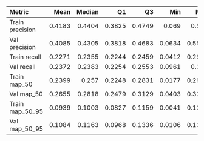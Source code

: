| Metric          |   Mean |   Median |     Q1 |     Q3 |    Min |    Max |    Std |
|:----------------|-------:|---------:|-------:|-------:|-------:|-------:|-------:|
| Train precision | 0.4183 |   0.4404 | 0.3825 | 0.4749 | 0.069  | 0.557  | 0.091  |
| Val precision   | 0.4085 |   0.4305 | 0.3818 | 0.4683 | 0.0634 | 0.5581 | 0.0987 |
| Train recall    | 0.2271 |   0.2355 | 0.2244 | 0.2459 | 0.0412 | 0.2956 | 0.0459 |
| Val recall      | 0.2372 |   0.2383 | 0.2254 | 0.2553 | 0.0961 | 0.374  | 0.0365 |
| Train map_50    | 0.2399 |   0.257  | 0.2248 | 0.2831 | 0.0177 | 0.2964 | 0.0625 |
| Val map_50      | 0.2655 |   0.2818 | 0.2479 | 0.3129 | 0.0403 | 0.3234 | 0.064  |
| Train map_50_95 | 0.0939 |   0.1003 | 0.0827 | 0.1159 | 0.0041 | 0.1228 | 0.0283 |
| Val map_50_95   | 0.1084 |   0.1163 | 0.0968 | 0.1336 | 0.0106 | 0.1385 | 0.0305 |